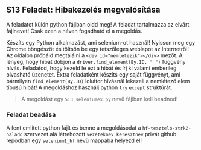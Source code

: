 ## S13 Feladat: Hibakezelés megvalósítása

A feladatot külön python fájlban oldd meg! A feladat tartalmazza az elvárt fájlnevet! Csak ezen a néven fogadható el a megoldás.

Készíts egy Python alkalmazást, ami selenium-ot használ! Nyisson meg egy Chrome böngészöt és töltsön be egy tetszőleges weblapot az Internetről! Az oldalon próbáld megtalálni a `<div id="nemletezik"></div>` mezőt. A lényeg, hogy hibát dobjon a `driver.find_element(By.ID, " ")` függvény hívás. Feladatod, hogy kezeld le ezt a hibát és írj ki valami emberileg olvasható üzenetet. Extra feladatként készíts egy saját függvényt, ami bármilyen `find_element(By.ID)` lokátor hívásnál lekezeli a nemlétező elem típusú hibát! A megoldáshoz használj python `try` `except` struktúrát.
> A megoldást egy `S13_seleniumex.py` nevű fájlban kell beadnod!


### Feladat beadása
A fent említett python fájlt és benne a megoldásodat a `hf-tesztelo-strk2-halado` szervezet alá létrehozott `vezeteknev_keresztnev` privát github repodban egy `selenium1_hf` nevű mappába helyezd el!

